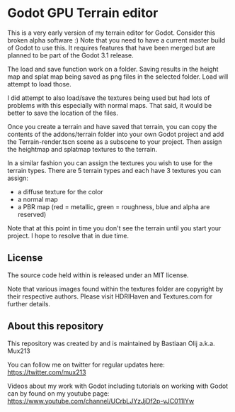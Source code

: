 # Godot GPU Terrain editor
This is a very early version of my terrain editor for Godot. Consider this broken alpha software :)
Note that you need to have a current master build of Godot to use this. It requires features that have been merged but are planned to be part of the Godot 3.1 release.

The load and save function work on a folder. Saving results in the height map and splat map being saved as png files in the selected folder. Load will attempt to load those.

I did attempt to also load/save the textures being used but had lots of problems with this especially with normal maps. That said, it would be better to save the location of the files. 

Once you create a terrain and have saved that terrain, you can copy the contents of the addons/terrain folder into your own Godot project and add the Terrain-render.tscn scene as a subscene to your project.
Then assign the heightmap and splatmap textures to the terrain.

In a similar fashion you can assign the textures you wish to use for the terrain types. There are 5 terrain types and each have 3 textures you can assign:
- a diffuse texture for the color
- a normal map 
- a PBR map (red = metallic, green = roughness, blue and alpha are reserved)

Note that at this point in time you don't see the terrain until you start your project. I hope to resolve that in due time.

License
-------
The source code held within is released under an MIT license.

Note that various images found within the textures folder are copyright by their respective authors. Please visit HDRIHaven and Textures.com for further details. 

About this repository
---------------------
This repository was created by and is maintained by Bastiaan Olij a.k.a. Mux213

You can follow me on twitter for regular updates here:
https://twitter.com/mux213

Videos about my work with Godot including tutorials on working with Godot can by found on my youtube page:
https://www.youtube.com/channel/UCrbLJYzJjDf2p-vJC011lYw
